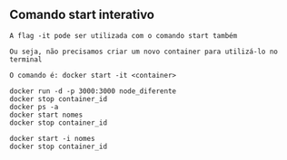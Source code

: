 ## Comando start interativo

```
A flag -it pode ser utilizada com o comando start também
```

```
Ou seja, não precisamos criar um novo container para utilizá-lo no terminal
```

```
O comando é: docker start -it <container>
```

```
docker run -d -p 3000:3000 node_diferente
docker stop container_id
docker ps -a
docker start nomes
docker stop container_id

docker start -i nomes
docker stop container_id
```
